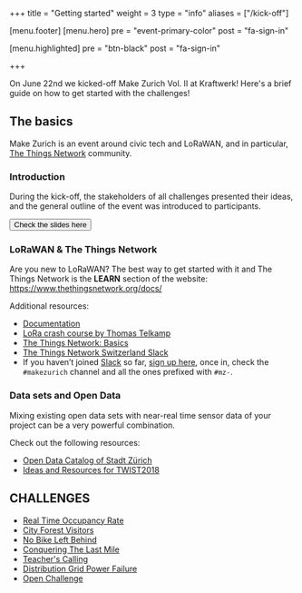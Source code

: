 +++
title = "Getting started"
weight = 3
type = "info"
aliases = ["/kick-off"]

[menu.footer]
[menu.hero]
  pre = "event-primary-color"
  post = "fa-sign-in"

[menu.highlighted]
  pre = "btn-black"
  post = "fa-sign-in"

+++

On June 22nd we kicked-off Make Zurich Vol. II at Kraftwerk! Here's a brief guide on how to get started with the challenges!

<!--more-->

## The basics

Make Zurich is an event around civic tech and LoRaWAN, and in particular, [The Things Network](https://thethingsnetwork.org) community.

### Introduction

During the kick-off, the stakeholders of all challenges presented their ideas, and the general outline of the event was introduced to participants.

<a href="https://speakerdeck.com/gonzalocasas/make-zurich-vol-ii-kick-off" target="_blank">
  <button type="button" class="btn event-primary-color m-0 waves-effect waves-light" >
      Check the slides here <i class="fa fa-code ml-2"></i>
  </button>
</a>

### LoRaWAN & The Things Network

Are you new to LoRaWAN? The best way to get started with it and The Things Network is the **LEARN** section of the website: https://www.thethingsnetwork.org/docs/

Additional resources:

* [Documentation](https://www.thethingsnetwork.org/docs/)
* [LoRa crash course by Thomas Telkamp](https://www.youtube.com/watch?v=T3dGLqZrjIQ)
* [The Things Network: Basics](https://speakerdeck.com/gonzalocasas/the-things-network-basic-presentation)
* [The Things Network Switzerland Slack](https://ttn-ch.slack.com/)
* If you haven’t joined [Slack](https://slack.com/) so far, [sign up here](https://ttn-ch.herokuapp.com/), once in, check the `#makezurich` channel and all the ones prefixed with `#mz-`.

### Data sets and Open Data

Mixing existing open data sets with near-real time sensor data of your project can be a very powerful combination.

Check out the following resources:

* [Open Data Catalog of Stadt Zürich](https://stadt-zuerich.ch/opendata/)
* [Ideas and Resources for TWIST2018](http://www.twist2018.ch/ideas/)

## CHALLENGES

* [Real Time Occupancy Rate](/box/1)
* [City Forest Visitors](/box/2)
* [No Bike Left Behind](/box/3)
* [Conquering The Last Mile](/box/4)
* [Teacher's Calling](/box/5)
* [Distribution Grid Power Failure](/box/6)
* [Open Challenge](/box/7)

